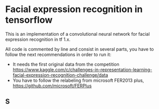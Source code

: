 # Facial expression recognition in tensorflow 
This is an implementation of a convolutional neural network for facial expression recognition in tf 1.x.

All code is commented by line and consist in several parts, you have to follow the next recommendations in order to run it:

- It needs the first original data from the competition https://www.kaggle.com/c/challenges-in-representation-learning-facial-expression-recognition-challenge/data
- You have to follow the relabeling from microsoft FER2013 plus, https://github.com/microsoft/FERPlus

## S
